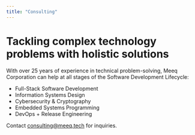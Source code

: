```yaml
---
title: "Consulting"
---
```


# Tackling complex technology problems with holistic solutions

With over 25 years of experience in technical problem-solving,
Meeq Corporation can help at all stages of the Software Development Lifecycle:

* Full-Stack Software Development
* Information Systems Design
* Cybersecurity & Cryptography
* Embedded Systems Programming
* DevOps + Release Engineering

Contact [consulting@meeq.tech](mailto:consulting@meeq.tech) for inquiries.
